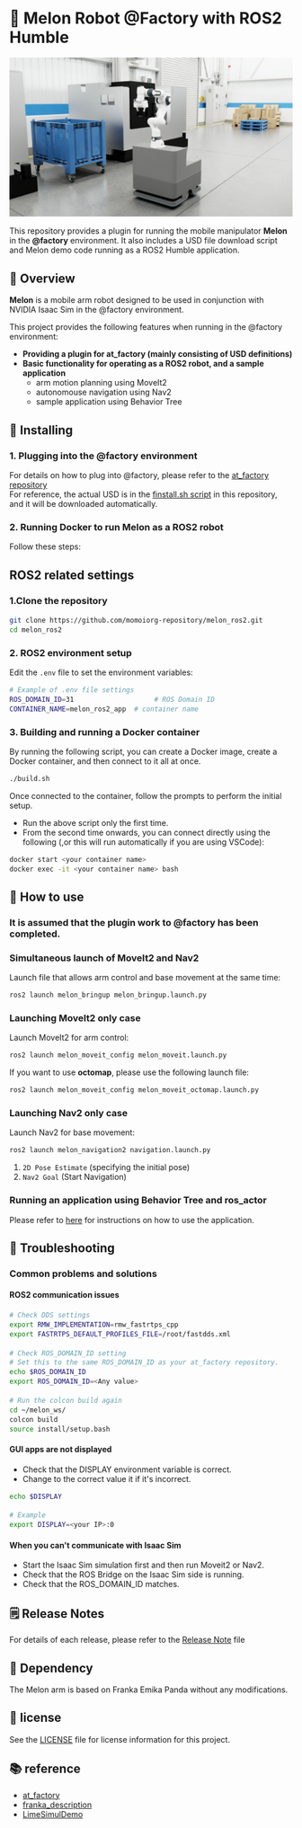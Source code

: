 # 🍈 Melon Robot @Factory with ROS2 Humble
![Melon in Isaac Sim](doc/imgs/melon.png)

This repository provides a plugin for running the mobile manipulator **Melon** in the **@factory** environment. It also includes a USD file download script and Melon demo code running as a ROS2 Humble application.<br>

## 🎯 Overview

**Melon** is a mobile arm robot designed to be used in conjunction with NVIDIA Isaac Sim in the @factory environment.

This project provides the following features when running in the @factory environment:

- **Providing a plugin for at_factory (mainly consisting of USD definitions)**
- **Basic functionality for operating as a ROS2 robot, and a sample application**
    - arm motion planning using MoveIt2
    - autonomouse navigation using Nav2
    - sample application using Behavior Tree

## 🚀 Installing

### 1. Plugging into the @factory environment


For details on how to plug into @factory, please refer to the [at_factory repository](https://github.com/momoiorg-repository/at_factory.git)<br>
For reference, the actual USD is in the [finstall.sh script](https://github.com/momoiorg-repository/at_factory?tab=readme-ov-file#finstallsh-%E3%82%B9%E3%82%AF%E3%83%AA%E3%83%97%E3%83%88) in this repository, and it will be downloaded automatically.

### 2. Running Docker to run Melon as a ROS2 robot  
Follow these steps:

## ROS2 related settings  
### 1.Clone the repository
```bash
git clone https://github.com/momoiorg-repository/melon_ros2.git
cd melon_ros2
```

### 2. ROS2 environment setup
Edit the `.env` file to set the environment variables:

```bash
# Example of .env file settings
ROS_DOMAIN_ID=31                    # ROS Domain ID
CONTAINER_NAME=melon_ros2_app  # container name
```

### 3. Building and running a Docker container

By running the following script, you can create a Docker image, create a Docker container, and then connect to it all at once.

```bash
./build.sh
```
Once connected to the container, follow the prompts to perform the initial setup.<br>

- Run the above script only the first time.
- From the second time onwards, you can connect directly using the following (,or this will run automatically if you are using VSCode):

```bash
docker start <your container name>
docker exec -it <your container name> bash
```

## 🤖 How to use

### It is assumed that the plugin work to @factory has been completed.

### Simultaneous launch of MoveIt2 and Nav2
Launch file that allows arm control and base movement at the same time:
```bash
ros2 launch melon_bringup melon_bringup.launch.py
```

### Launching MoveIt2 only case
Launch MoveIt2 for arm control:

```bash
ros2 launch melon_moveit_config melon_moveit.launch.py
```

If you want to use **octomap**, please use the following launch file:

```bash
ros2 launch melon_moveit_config melon_moveit_octomap.launch.py
```

### Launching Nav2 only case

Launch Nav2 for base movement:

```bash
ros2 launch melon_navigation2 navigation.launch.py
```
1. `2D Pose Estimate` (specifying the initial pose)
2. `Nav2 Goal` (Start Navigation)

### Running an application using Behavior Tree and ros_actor
Please refer to [here](./doc/App_README.md) for instructions on how to use the application.

## 🐛 Troubleshooting

### Common problems and solutions

#### ROS2 communication issues
```bash
# Check DDS settings
export RMW_IMPLEMENTATION=rmw_fastrtps_cpp
export FASTRTPS_DEFAULT_PROFILES_FILE=/root/fastdds.xml

# Check ROS_DOMAIN_ID setting
# Set this to the same ROS_DOMAIN_ID as your at_factory repository.
echo $ROS_DOMAIN_ID
export ROS_DOMAIN_ID=<Any value>

# Run the colcon build again
cd ~/melon_ws/
colcon build
source install/setup.bash
```

#### GUI apps are not displayed
- Check that the DISPLAY environment variable is correct.
- Change to the correct value it if it's incorrect.
```bash
echo $DISPLAY

# Example
export DISPLAY=<your IP>:0
```

#### When you can't communicate with Isaac Sim
- Start the Isaac Sim simulation first and then run Moveit2 or Nav2.
- Check that the ROS Bridge on the Isaac Sim side is running.
- Check that the ROS_DOMAIN_ID matches.

## 🗒️ Release Notes
For details of each release, please refer to the [Release Note](./doc/release_note.md) file 

## 🧩 Dependency
The Melon arm is based on Franka Emika Panda without any modifications.

## 📄 license  
See the [LICENSE](./LICENSE) file for license information for this project.

## 📚 reference  
- [at_factory](https://github.com/momoiorg-repository/isaacsim-common)
- [franka_description](https://github.com/frankarobotics/franka_description)
- [LimeSimulDemo](https://github.com/momoiorg-repository/LimeSimulDemo/tree/main)
